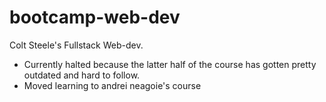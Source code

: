 # bootcamp-web-dev
Colt Steele's Fullstack Web-dev.  
- Currently halted because the latter half of the course has gotten pretty outdated and hard to follow.  
- Moved learning to andrei neagoie's course
